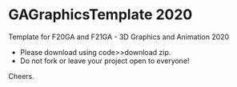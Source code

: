 # GAGraphicsTemplate 2020
Template for F20GA and F21GA - 3D Graphics and Animation 2020

* Please download using code>>download zip. 
* Do not fork or leave your project open to everyone! 

Cheers.
